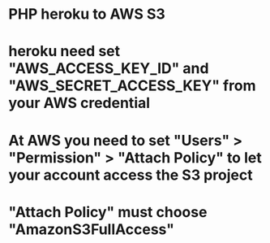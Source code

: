 # PHP heroku to AWS S3

# heroku need set "AWS_ACCESS_KEY_ID" and "AWS_SECRET_ACCESS_KEY" from your AWS credential

# At AWS you need to set "Users" > "Permission" > "Attach Policy" to let your account access the S3 project

# "Attach Policy" must choose "AmazonS3FullAccess"
 